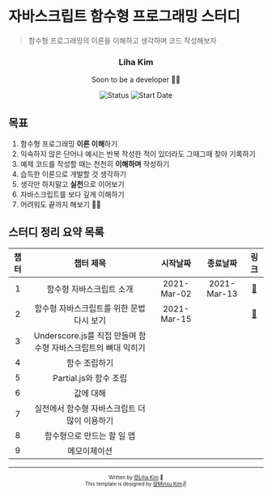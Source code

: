 # 자바스크립트 함수형 프로그래밍 스터디

> 함수형 프로그래밍의 이론을 이해하고 생각하며 코드 작성해보자

<div align="center">

<h3>Liha Kim</h3>
<p>Soon to be a developer 🙏🏼</p>

![Status](https://img.shields.io/badge/Learn%20Everyday-blue.svg)
![Start Date](https://img.shields.io/badge/Start%20Date-2021--03--01-23d16b.svg)


</div>

## 목표

1. 함수형 프로그래밍 **이론 이해**하기
2. 익숙하지 않은 단어나 예시는 반복 작성한 적이 있더라도 그때그때 찾아 기록하기
3. 예제 코드를 작성할 때는 천천히 **이해하며** 작성하기
4. 습득한 이론으로 개발할 것 생각하기
5. 생각만 하지말고 **실천**으로 이어보기
6. 자바스크립트를 보다 깊게 이해하기
7. 어려워도 끝까지 해보기 🙏🏼


## 스터디 정리 요약 목록


| 챕터 |     챕터 제목    | 시작날짜   | 종료날짜 | 링크  |
| :-: | :---------------------------------------------: | :--------: | :--------: | :---------------------------: |
|  1  | 함수형 자바스크립트 소개                                | 2021-Mar-02 | 2021-Mar-13 |[:link:](chapter-01/README.md) |
|  2  | 함수형 자바스크립트를 위한 문법 다시 보기                   | 2021-Mar-15 | | [:link:](chapter-02/README.md) |
|  3  | Underscore.js를 직접 만들며 함수형 자바스크립트의 뼈대 익히기 |            | | |
|  4  | 함수 조립하기                                        |            | | |
|  5  | Partial.js와 함수 조립                              |            | | |
|  6  | 값에 대해                                           |            | | |
|  7  | 실전에서 함수형 자바스크립트 더 많이 이용하기                |            | | |
|  8  | 함수형으로 만드는 할 일 앱                              |            | | |
|  9  | 메모이제이션                                         |            | | |

----


<div align="center">
<sub><sup>Written by <a href="https://github.com/bravacoreana">@Liha Kim</a> 🍑</sup></sub><br/>
<sub><sup>This template is designed by <a href="https://github.com/alstn2468">@Minsu Kim</a></sup></sub><small>✌</small>
</div>